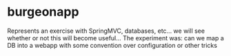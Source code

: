 # burgeonapp
Represents an exercise with SpringMVC, databases, etc... we will see whether or not this will become useful...
The experiment was: can we map a DB into a webapp with some convention over configuration or other tricks
